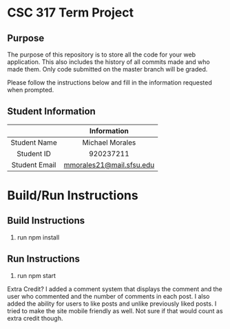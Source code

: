 # CSC 317 Term Project

## Purpose

The purpose of this repository is to store all the code for your web application. This also includes the history of all commits made and who made them. Only code submitted on the master branch will be graded.

Please follow the instructions below and fill in the information requested when prompted.

## Student Information

|               | Information   |
|:-------------:|:-------------:|
| Student Name  | Michael Morales|
| Student ID    | 920237211      |
| Student Email | mmorales21@mail.sfsu.edu|



# Build/Run Instructions

## Build Instructions
1. run npm install

## Run Instructions
1. run npm start

Extra Credit?
I added a comment system that displays the comment and the user who commented and the number of comments in each post. I also added the ability for users to like posts and unlike previously liked posts. I tried to make the site mobile friendly as well. Not sure if that would count as extra credit though.
